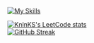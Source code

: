 [![My Skills](https://skillicons.dev/icons?i=solidity,ipfs,react,html,css,vite,ps&perline=6)](https://skillicons.dev) </br>

[![KnlnKS's LeetCode stats](https://leetcode-stats-six.vercel.app/?username=Jovan00&theme=dark)](https://github.com/KnlnKS/leetcode-stats) </br>
[![GitHub Streak](https://streak-stats.demolab.com?user=JJOptimist&theme=dark)](https://git.io/streak-stats)
